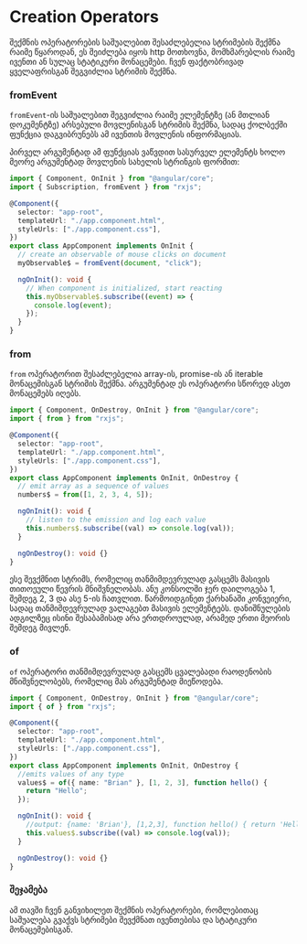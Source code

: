 # Creation Operators

შექმნის ოპერატორების საშუალებით შესაძლებელია სტრიმების შექმნა რაიმე
წყაროდან, ეს შეიძლება იყოს http მოთხოვნა, მომხმარებლის რაიმე ივენთი
ან სულაც სტატიკური მონაცემები. ჩვენ ფაქტობრივად ყველაფრისგან შეგვიძლია
სტრიმის შექმნა.

### fromEvent

`fromEvent`-ის საშუალებით შეგვიძლია რაიმე ელემენტზე (ან მთლიან დოკუმენტზე)
არსებული მოვლენისგან სტრიმის შექმნა, სადაც ქოლბექში ფუნქცია დაგვიბრუნებს
ამ ივენთის მოვლენის ინფორმაციას.

პირველ არგუმენტად ამ ფუნქციას ვაწვდით სასურველ ელემენტს ხოლო მეორე არგუმენტად
მოვლენის სახელის სტრინგის ფორმით:

```ts
import { Component, OnInit } from "@angular/core";
import { Subscription, fromEvent } from "rxjs";

@Component({
  selector: "app-root",
  templateUrl: "./app.component.html",
  styleUrls: ["./app.component.css"],
})
export class AppComponent implements OnInit {
  // create an observable of mouse clicks on document
  myObservable$ = fromEvent(document, "click");

  ngOnInit(): void {
    // When component is initialized, start reacting
    this.myObservable$.subscribe((event) => {
      console.log(event);
    });
  }
}
```

### from

`from` ოპერატორით შესაძლებელია array-ის, promise-ის ან iterable მონაცემისგან
სტრიმის შექმნა. არგუმენტად ეს ოპერატორი სწორედ ასეთ მონაცემებს იღებს.

```ts
import { Component, OnDestroy, OnInit } from "@angular/core";
import { from } from "rxjs";

@Component({
  selector: "app-root",
  templateUrl: "./app.component.html",
  styleUrls: ["./app.component.css"],
})
export class AppComponent implements OnInit, OnDestroy {
  // emit array as a sequence of values
  numbers$ = from([1, 2, 3, 4, 5]);

  ngOnInit(): void {
    // listen to the emission and log each value
    this.numbers$.subscribe((val) => console.log(val));
  }

  ngOnDestroy(): void {}
}
```

ესე შევქმნით სტრიმს, რომელიც თანმიმდევრულად გასცემს მასივის თითოეული
წევრის მნიშვნელობას. ანუ კონსოლში ჯერ დაილოგება 1, შემდეგ 2, 3 და ასე
5-ის ჩათვლით. წარმოიდგინეთ ქარხანაში კონვეიერი, სადაც თანმიმდევრულად
ვალაგებთ მასივის ელემენტებს. დანიშნულების ადგილზეც ისინი შესაბამისად არა
ერთდროულად, არამედ ერთი მეორის შემდეგ მივლენ.

### of

`of` ოპერატორი თანმიმდევრულად გასცემს ცვალებადი რაოდენობის მნიშვნელობებს,
რომელიც მას არგუმენტად მიეწოდება.

```ts
import { Component, OnDestroy, OnInit } from "@angular/core";
import { of } from "rxjs";

@Component({
  selector: "app-root",
  templateUrl: "./app.component.html",
  styleUrls: ["./app.component.css"],
})
export class AppComponent implements OnInit, OnDestroy {
  //emits values of any type
  values$ = of({ name: "Brian" }, [1, 2, 3], function hello() {
    return "Hello";
  });

  ngOnInit(): void {
    //output: {name: 'Brian'}, [1,2,3], function hello() { return 'Hello' }
    this.values$.subscribe((val) => console.log(val));
  }

  ngOnDestroy(): void {}
}
```

### შეჯამება

ამ თავში ჩვენ განვიხილეთ შექმნის ოპერატორები, რომლებითაც საშუალება გვაქვს
სტრიმები შევქმნათ ივენთებისა და სტატიკური მონაცემებისგან.
